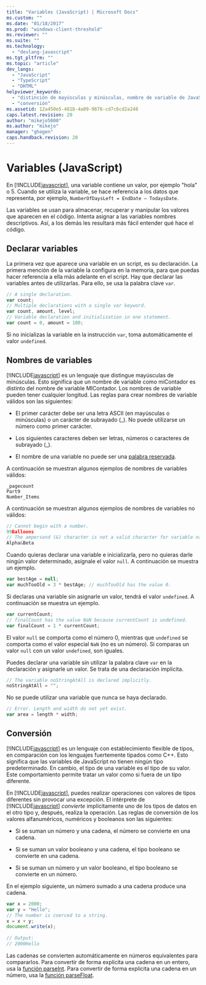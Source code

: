 ```yaml
---
title: "Variables (JavaScript) | Microsoft Docs"
ms.custom: ""
ms.date: "01/18/2017"
ms.prod: "windows-client-threshold"
ms.reviewer: ""
ms.suite: ""
ms.technology: 
  - "devlang-javascript"
ms.tgt_pltfrm: ""
ms.topic: "article"
dev_langs: 
  - "JavaScript"
  - "TypeScript"
  - "DHTML"
helpviewer_keywords: 
  - "distinción de mayúsculas y minúsculas, nombre de variable de JavaScript"
  - "conversión"
ms.assetid: 12a450e5-4818-4a09-9878-cd7c6cd2a248
caps.latest.revision: 20
author: "mikejo5000"
ms.author: "mikejo"
manager: "ghogen"
caps.handback.revision: 20
---
```

# Variables (JavaScript)
En [!INCLUDE[javascript](../javascript/includes/javascript-md.md)], una variable contiene un valor, por ejemplo "hola" o 5.  Cuando se utiliza la variable, se hace referencia a los datos que representa, por ejemplo, `NumberOfDaysLeft = EndDate – TodaysDate`.  
  
 Las variables se usan para almacenar, recuperar y manipular los valores que aparecen en el código.  Intenta asignar a las variables nombres descriptivos. Así, a los demás les resultará más fácil entender qué hace el código.  
  
## Declarar variables  
 La primera vez que aparece una variable en un script, es su declaración.  La primera mención de la variable la configura en la memoria, para que puedas hacer referencia a ella más adelante en el script.  Hay que declarar las variables antes de utilizarlas.  Para ello, se usa la palabra clave `var`.  
  
```javascript  
// A single declaration.  
var count;    
// Multiple declarations with a single var keyword.  
var count, amount, level;      
// Variable declaration and initialization in one statement.  
var count = 0, amount = 100;   
```  
  
 Si no inicializas la variable en la instrucción `var`, toma automáticamente el valor `undefined`.  
  
## Nombres de variables  
 [!INCLUDE[javascript](../javascript/includes/javascript-md.md)] es un lenguaje que distingue mayúsculas de minúsculas.  Esto significa que un nombre de variable como miContador es distinto del nombre de variable MIContador.  Los nombres de variable pueden tener cualquier longitud.  Las reglas para crear nombres de variable válidos son las siguientes:  
  
-   El primer carácter debe ser una letra ASCII \(en mayúsculas o minúsculas\) o un carácter de subrayado \(\_\).  No puede utilizarse un número como primer carácter.  
  
-   Los siguientes caracteres deben ser letras, números o caracteres de subrayado \(\_\).  
  
-   El nombre de una variable no puede ser una [palabra reservada](../javascript/reference/javascript-reserved-words.md).  
  
 A continuación se muestran algunos ejemplos de nombres de variables válidos:  
  
```  
_pagecount   
Part9   
Number_Items   
```  
  
 A continuación se muestran algunos ejemplos de nombres de variables no válidos:  
  
```javascript  
// Cannot begin with a number.   
99Balloons     
// The ampersand (&) character is not a valid character for variable names.   
Alpha&Beta   
```  
  
 Cuando quieras declarar una variable e inicializarla, pero no quieras darle ningún valor determinado, asígnale el valor `null`.  A continuación se muestra un ejemplo.  
  
```javascript  
var bestAge = null;  
var muchTooOld = 3 * bestAge; // muchTooOld has the value 0.  
```  
  
 Si declaras una variable sin asignarle un valor, tendrá el valor `undefined`.  A continuación se muestra un ejemplo.  
  
```javascript  
var currentCount;  
// finalCount has the value NaN because currentCount is undefined.  
var finalCount = 1 * currentCount;   
```  
  
 El valor `null` se comporta como el número 0, mientras que `undefined` se comporta como el valor especial `NaN` \(no es un número\).  Si comparas un valor `null` con un valor `undefined`, son iguales.  
  
 Puedes declarar una variable sin utilizar la palabra clave `var` en la declaración y asignarle un valor.  Se trata de una declaración implícita.  
  
```javascript  
// The variable noStringAtAll is declared implicitly.  
noStringAtAll = "";   
```  
  
 No se puede utilizar una variable que nunca se haya declarado.  
  
```javascript  
// Error. Length and width do not yet exist.  
var area = length * width;   
```  
  
## Conversión  
 [!INCLUDE[javascript](../javascript/includes/javascript-md.md)] es un lenguaje con establecimiento flexible de tipos, en comparación con los lenguajes fuertemente tipados como C\+\+.  Esto significa que las variables de JavaScript no tienen ningún tipo predeterminado.  En cambio, el tipo de una variable es el tipo de su valor.  Este comportamiento permite tratar un valor como si fuera de un tipo diferente.  
  
 En [!INCLUDE[javascript](../javascript/includes/javascript-md.md)], puedes realizar operaciones con valores de tipos diferentes sin provocar una excepción.  El intérprete de [!INCLUDE[javascript](../javascript/includes/javascript-md.md)] *convierte* implícitamente uno de los tipos de datos en el otro tipo y, después, realiza la operación.  Las reglas de conversión de los valores alfanuméricos, numéricos y booleanos son las siguientes:  
  
-   Si se suman un número y una cadena, el número se convierte en una cadena.  
  
-   Si se suman un valor booleano y una cadena, el tipo booleano se convierte en una cadena.  
  
-   Si se suman un número y un valor booleano, el tipo booleano se convierte en un número.  
  
 En el ejemplo siguiente, un número sumado a una cadena produce una cadena.  
  
```javascript  
var x = 2000;  
var y = "Hello";  
// The number is coerced to a string.  
x = x + y;  
document.write(x);   
  
// Output:  
// 2000Hello  
```  
  
 Las cadenas se convierten automáticamente en números equivalentes para compararlos.  Para convertir de forma explícita una cadena en un entero, usa la [función parseInt](../javascript/reference/parseint-function-javascript.md).  Para convertir de forma explícita una cadena en un número, usa la [función parseFloat](../javascript/reference/parsefloat-function-javascript.md).